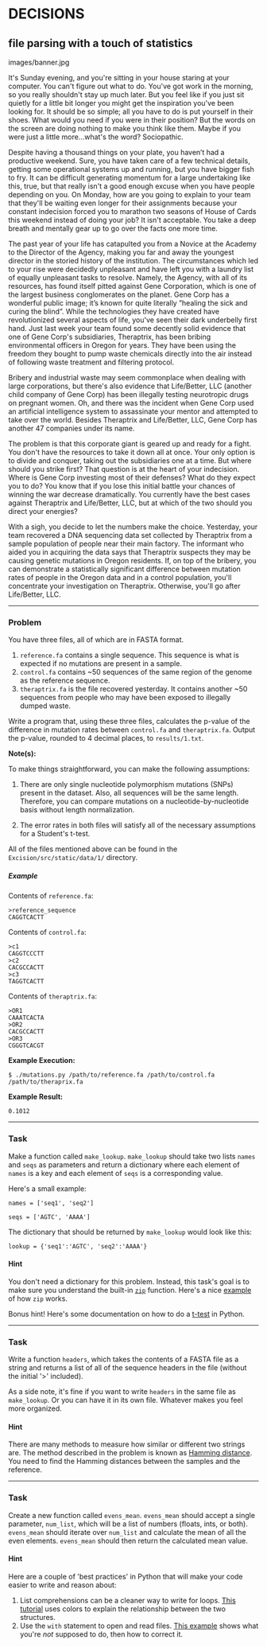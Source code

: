 DECISIONS
=====

file parsing with a touch of statistics
--------

images/banner.jpg

It's Sunday evening, and you're sitting in your house staring at your computer. You can't figure out what to do. You've got work in the morning, so you really shouldn't stay up much later. But you feel like if you just sit quietly for a little bit longer you might get the inspiration you've been looking for. It should be so simple; all you have to do is put yourself in their shoes. What would you need if you were in their position? But the words on the screen are doing nothing to make you think like them. Maybe if you were just a little more…what's the word? Sociopathic.

Despite having a thousand things on your plate, you haven’t had a productive weekend. Sure, you have taken care of a few technical details, getting some operational systems up and running, but you have bigger fish to fry. It can be difficult generating momentum for a large undertaking like this, true, but that really isn't a good enough excuse when you have people depending on you. On Monday, how are you going to explain to your team that they'll be waiting even longer for their assignments because your constant indecision forced you to marathon two seasons of House of Cards this weekend instead of doing your job? It isn't acceptable. You take a deep breath and mentally gear up to go over the facts one more time.

The past year of your life has catapulted you from a Novice at the Academy to the Director of the Agency, making you far and away the youngest director in the storied history of the institution. The circumstances which led to your rise were decidedly unpleasant and have left you with a laundry list of equally unpleasant tasks to resolve. Namely, the Agency, with all of its resources, has found itself pitted against Gene Corporation, which is one of the largest business conglomerates on the planet. Gene Corp has a wonderful public image; it’s known for quite literally ”healing the sick and curing the blind”. While the technologies they have created have revolutionized several aspects of life, you've seen their dark underbelly first hand. Just last week your team found some decently solid evidence that one of Gene Corp's subsidiaries, Theraptrix, has been bribing environmental officers in Oregon for years. They have been using the freedom they bought to pump waste chemicals directly into the air instead of following waste treatment and filtering protocol.

Bribery and industrial waste may seem commonplace when dealing with large corporations, but there's also evidence that Life/Better, LLC (another child company of Gene Corp) has been illegally testing neurotropic drugs on pregnant women. Oh, and there was the incident when Gene Corp used an artificial intelligence system to assassinate your mentor and attempted to take over the world. Besides Theraptrix and Life/Better, LLC, Gene Corp has another 47 companies under its name.

The problem is that this corporate giant is geared up and ready for a fight. You don't have the resources to take it down all at once. Your only option is to divide and conquer, taking out the subsidiaries one at a time. But where should you strike first? That question is at the heart of your indecision. Where is Gene Corp investing most of their defenses? What do they expect you to do? You know that if you lose this initial battle your chances of winning the war decrease dramatically. You currently have the best cases against Theraptrix and Life/Better, LLC, but at which of the two should you direct your energies?

With a sigh, you decide to let the numbers make the choice. Yesterday, your team recovered a DNA sequencing data set collected by Theraptrix from a sample population of people near their main factory. The informant who aided you in acquiring the data says that Theraptrix suspects they may be causing genetic mutations in Oregon residents. If, on top of the bribery, you can demonstrate a statistically significant difference between mutation rates of people in the Oregon data and in a control population, you'll concentrate your investigation on Theraptrix. Otherwise, you'll go after Life/Better, LLC.

---

### Problem

 You have three files, all of which are in FASTA format.
 1. `reference.fa` contains a single sequence. This sequence is what is expected if no mutations are present in a sample.
 2. `control.fa` contains ~50 sequences of the same region of the genome as the reference sequence.
 3. `theraptrix.fa` is the file recovered yesterday. It contains another ~50 sequences from people who may have been exposed to illegally dumped waste.

 Write a program that, using these three files, calculates the p-value of the difference in mutation rates between `control.fa` and `theraptrix.fa`. Output the p-value, rounded to 4 decimal places, to `results/1.txt`.

**Note(s):**

To make things straightforward, you can make the following assumptions:

1. There are only single nucleotide polymorphism mutations (SNPs) present in the dataset. Also, all sequences will be the same length. Therefore, you can compare mutations on a nucleotide-by-nucleotide basis without length normalization.

2. The error rates in both files will satisfy all of the necessary assumptions for a Student's t-test.

All of the files mentioned above can be found in the `Excision/src/static/data/1/` directory.

##### Example

Contents of `reference.fa`:

    >reference_sequence  
    CAGGTCACTT

Contents of `control.fa`:

    >c1  
    CAGGTCCCTT  
    >c2  
    CACGCCACTT  
    >c3  
    TAGGTCACTT  

Contents of `theraptrix.fa`:

    >OR1  
    CAAATCACTA  
    >OR2  
    CACGCCACTT  
    >OR3  
    CGGGTCACGT

**Example Execution:**

`$ ./mutations.py /path/to/reference.fa /path/to/control.fa /path/to/theraprix.fa`

**Example Result:**

    0.1012

---

### Task

Make a function called `make_lookup`. `make_lookup` should take two lists `names` and `seqs` as parameters and return a dictionary where each element of `names` is a key and each element of `seqs` is a corresponding value.

Here's a small example:

`names = ['seq1', 'seq2']`

`seqs = ['AGTC', 'AAAA']`

The dictionary that should be returned by `make_lookup` would look like this:

`lookup = {'seq1':'AGTC', 'seq2':'AAAA'}`

#### Hint

You don't need a dictionary for this problem. Instead, this task's goal is to make sure you understand the built-in [`zip`](https://docs.python.org/3.6/library/functions.html#zip) function. Here's a nice [example](http://stackoverflow.com/questions/13704860/zip-lists-in-python/13704903#13704903) of how `zip` works.

Bonus hint! Here's some documentation on how to do a [t-test](https://docs.scipy.org/doc/scipy-0.18.1/reference/generated/scipy.stats.ttest_ind.html#scipy.stats.ttest_ind) in Python.

---

### Task

Write a function `headers`, which takes the contents of a FASTA file as a string and returns a list of all of the sequence headers in the file (without the initial '>' included).

As a side note, it's fine if you want to write `headers` in the same file as `make_lookup`. Or you can have it in its own file. Whatever makes you feel more organized.

#### Hint

There are many methods to measure how similar or different two strings are. The method described in the problem is known as [Hamming distance](https://en.wikipedia.org/wiki/Hamming_distance). You need to find the Hamming distances between the samples and the reference.

---

### Task

Create a new function called `evens_mean`. `evens_mean` should accept a single parameter, `num_list`, which will be a list of numbers (floats, ints, or both). `evens_mean` should iterate over `num_list` and calculate the mean of all the even elements. `evens_mean` should then return the calculated mean value.

#### Hint

Here are a couple of 'best practices' in Python that will make your code easier to write and reason about:

1. List comprehensions can be a cleaner way to write for loops. [This tutorial](http://treyhunner.com/2015/12/python-list-comprehensions-now-in-color/) uses colors to explain the relationship between the two structures.
2. Use the `with` statement to open and read files. [This example](https://docs.quantifiedcode.com/python-anti-patterns/maintainability/not_using_with_to_open_files.html) shows what you're *not* supposed to do, then how to correct it.
